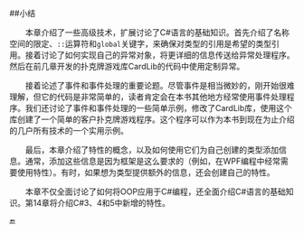 ##小结

&emsp;&emsp;本章介绍了一些高级技术，扩展讨论了C#语言的基础知识。首先介绍了名称空间的限定、`::`运算符和`global`关键字，来确保对类型的引用是希望的类型引用。接着讨论了如何实现自己的异常对象，将更详细的信息传送给异常处理程序。然后在前几章开发的扑克牌游戏库CardLib的代码中使用定制异常。

&emsp;&emsp;接着论述了事件和事件处理的重要论题。尽管事件是相当微妙的，刚开始很难理解，但它的代码是非常简单的，读者肯定会在本书其他地方经常使用事件处理程序。我们还讨论了事件和事件处理的一些简单示例，修改了CardLib库，使用这个库创建了一个简单的客户扑克牌游戏程序。这个程序可以作为本书到现在为止介绍的几户所有技术的一个实用示例。

&emsp;&emsp;最后，本章介绍了特性的概念，以及如何使用它们为自己创建的类型添加信息。通常，添加这些信息是因为框架是这么要求的（例如，在WPF编程中经常需要使用特性）。有时，如果想为类型提供额外的信息，还会创建自己的特性。

&emsp;&emsp;本章不仅全面讨论了如何将OOP应用于C#编程，还全面介绍C#语言的基础知识。第14章将介绍C#3、4和5中新增的特性。


🔚